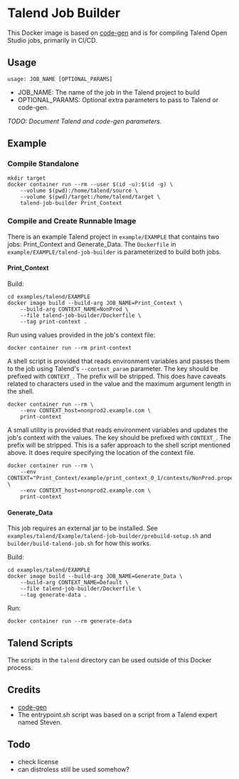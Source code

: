 # Talend Job Builder

This Docker image is based on [code-gen](https://github.com/TalendStuff/code-gen/) and is for compiling 
Talend Open Studio jobs, primarily in CI/CD.

## Usage

    usage: JOB_NAME [OPTIONAL_PARAMS]
- JOB_NAME: The name of the job in the Talend project to build
- OPTIONAL_PARAMS: Optional extra parameters to pass to Talend or code-gen.
  
*TODO: Document Talend and code-gen parameters.*

## Example

### Compile Standalone

    mkdir target
    docker container run --rm --user $(id -u):$(id -g) \
        --volume $(pwd):/home/talend/source \
        --volume $(pwd)/target:/home/talend/target \
        talend-job-builder Print_Context

### Compile and Create Runnable Image

There is an example Talend project in `example/EXAMPLE` that contains two jobs: Print_Context and Generate_Data. The
`Dockerfile` in `example/EXAMPLE/talend-job-builder` is parameterized to build both jobs.

#### Print_Context

Build:

    cd examples/talend/EXAMPLE
    docker image build --build-arg JOB_NAME=Print_Context \
        --build-arg CONTEXT_NAME=NonProd \
        --file talend-job-builder/Dockerfile \
        --tag print-context .

Run using values provided in the job's context file:

    docker container run --rm print-context

A shell script is provided that reads environment variables and passes them to the job using Talend's `--context_param` 
parameter. The key should be prefixed with `CONTEXT_`. The prefix will be stripped. This does have caveats related to 
characters used in the value and the maximum argument length in the shell.

    docker container run --rm \
        --env CONTEXT_host=nonprod2.example.com \
        print-context

A small utility is provided that reads environment variables and updates the job's context with the values. The key 
should be prefixed with `CONTEXT_`. The prefix will be stripped. This is a safer approach to the shell script mentioned 
above. It does require specifying the location of the context file.

    docker container run --rm \
        --env CONTEXT="Print_Context/example/print_context_0_1/contexts/NonProd.properties" \
        --env CONTEXT_host=nonprod2.example.com \
        print-context

#### Generate_Data

This job requires an external jar to be installed. See `examples/talend/Example/talend-job-builder/prebuild-setup.sh` 
and `builder/build-talend-job.sh` for how this works.

Build:

    cd examples/talend/EXAMPLE 
    docker image build --build-arg JOB_NAME=Generate_Data \
        --build-arg CONTEXT_NAME=Default \
        --file talend-job-builder/Dockerfile \
        --tag generate-data .

Run:

    docker container run --rm generate-data

## Talend Scripts
The scripts in the `talend` directory can be used outside of this Docker process.

## Credits

- [code-gen](https://github.com/TalendStuff/code-gen/)
- The entrypoint.sh script was based on a script from a Talend expert named Steven.

## Todo
* check license
* can distroless still be used somehow?
